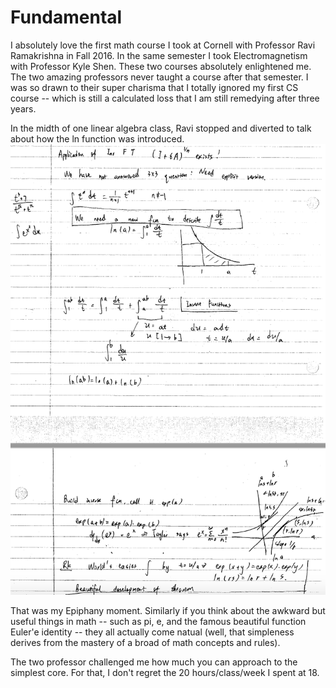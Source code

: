 # Fundamental

I absolutely love the first math course I took at Cornell with Professor Ravi Ramakrishna in Fall 2016. In the same semester I took Electromagnetism with Professor Kyle Shen. These two courses absolutely enlightened me. The two amazing professors never taught a course after that semester. I was so drawn to their super charisma that I totally ignored my first CS course -- which is still a calculated loss that I am still remedying after three years. 

In the midth of one linear algebra class, Ravi stopped and diverted to talk about how the ln function was introduced. 
![Image of Enlightenment](https://github.com/joyhuan/Fundamental/blob/master/love.png)

That was my Epiphany moment. Similarly if you think about the awkward but useful things in math -- such as pi, e, and the famous beautiful function Euler'e identity -- they all actually come natual (well, that simpleness derives from the mastery of a broad of math concepts and rules). 
 
The two professor challenged me how much you can approach to the simplest core. For that, I don't regret the 20 hours/class/week I spent at 18. 
